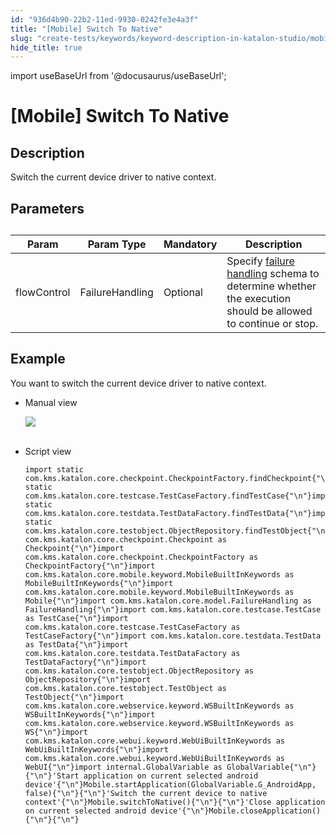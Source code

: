 ```yaml
---
id: "936d4b90-22b2-11ed-9930-0242fe3e4a3f"
title: "[Mobile] Switch To Native"
slug: "create-tests/keywords/keyword-description-in-katalon-studio/mobile-keywords/mobile-switch-to-native"
hide_title: true
---
```

import useBaseUrl from '@docusaurus/useBaseUrl';


# <a id="id_0" class="anchor_top_offset"/><a id="ariaid-title1" class="anchor_top_offset"/>[Mobile] Switch To Native


## <a id="id_0__id_1" class="anchor_top_offset"/>Description  

              
<p xmlns="http://www.w3.org/1999/xhtml" className="p">Switch the current device driver to native context.</p> 
      

## <a id="id_0__id_2" class="anchor_top_offset"/>Parameters  

              
<table xmlns="http://www.w3.org/1999/xhtml" className="table anchor_top_offset" id="id_0__a4e5e771-0744-40bb-bb41-57c7a5898fd0"><caption /><thead className="thead"><tr className><th className="entry anchor_top_offset" id="id_0__a4e5e771-0744-40bb-bb41-57c7a5898fd0__entry__1">Param</th><th className="entry anchor_top_offset" id="id_0__a4e5e771-0744-40bb-bb41-57c7a5898fd0__entry__2">Param Type</th><th className="entry anchor_top_offset" id="id_0__a4e5e771-0744-40bb-bb41-57c7a5898fd0__entry__3">Mandatory</th><th className="entry anchor_top_offset" id="id_0__a4e5e771-0744-40bb-bb41-57c7a5898fd0__entry__4">Description</th></tr></thead><tbody className="tbody"><tr className><td className="entry" headers="id_0__a4e5e771-0744-40bb-bb41-57c7a5898fd0__entry__1 id_0__a4e5e771-0744-40bb-bb41-57c7a5898fd0__entry__2 id_0__a4e5e771-0744-40bb-bb41-57c7a5898fd0__entry__3 id_0__a4e5e771-0744-40bb-bb41-57c7a5898fd0__entry__4 ">flowControl</td><td className="entry" headers="id_0__a4e5e771-0744-40bb-bb41-57c7a5898fd0__entry__1 id_0__a4e5e771-0744-40bb-bb41-57c7a5898fd0__entry__2 id_0__a4e5e771-0744-40bb-bb41-57c7a5898fd0__entry__3 id_0__a4e5e771-0744-40bb-bb41-57c7a5898fd0__entry__4 ">FailureHandling</td><td className="entry" headers="id_0__a4e5e771-0744-40bb-bb41-57c7a5898fd0__entry__1 id_0__a4e5e771-0744-40bb-bb41-57c7a5898fd0__entry__2 id_0__a4e5e771-0744-40bb-bb41-57c7a5898fd0__entry__3 id_0__a4e5e771-0744-40bb-bb41-57c7a5898fd0__entry__4 ">Optional</td><td className="entry" headers="id_0__a4e5e771-0744-40bb-bb41-57c7a5898fd0__entry__1 id_0__a4e5e771-0744-40bb-bb41-57c7a5898fd0__entry__2 id_0__a4e5e771-0744-40bb-bb41-57c7a5898fd0__entry__3 id_0__a4e5e771-0744-40bb-bb41-57c7a5898fd0__entry__4 ">Specify <a className="xref" href="/docs/maintain/configure-failure-handling-settings-in-katalon-studio">failure handling</a> schema to         determine whether the execution should be allowed to continue or         stop.</td></tr></tbody></table> 
      

## <a id="id_0__id_3" class="anchor_top_offset"/>Example 

              
<p xmlns="http://www.w3.org/1999/xhtml" className="p">You want to switch the current device driver to native   context.</p> 
      
<ul xmlns="http://www.w3.org/1999/xhtml" className="ul"><li className="li">     <p className="p">Manual view</p>     <p className="p">       <img className="image" src={useBaseUrl("https://github.com/katalon-studio/docs-images/raw/master/katalon-studio/docs/mobile-switch-to-native/image2017-3-3-143A433A55.png")} /><br /><br />     </p>   </li><li className="li">     <p className="p">Script view </p>     <pre className="pre codeblock"><code>import static com.kms.katalon.core.checkpoint.CheckpointFactory.findCheckpoint{"\n"}import static com.kms.katalon.core.testcase.TestCaseFactory.findTestCase{"\n"}import static com.kms.katalon.core.testdata.TestDataFactory.findTestData{"\n"}import static com.kms.katalon.core.testobject.ObjectRepository.findTestObject{"\n"}import com.kms.katalon.core.checkpoint.Checkpoint as Checkpoint{"\n"}import com.kms.katalon.core.checkpoint.CheckpointFactory as CheckpointFactory{"\n"}import com.kms.katalon.core.mobile.keyword.MobileBuiltInKeywords as MobileBuiltInKeywords{"\n"}import com.kms.katalon.core.mobile.keyword.MobileBuiltInKeywords as Mobile{"\n"}import com.kms.katalon.core.model.FailureHandling as FailureHandling{"\n"}import com.kms.katalon.core.testcase.TestCase as TestCase{"\n"}import com.kms.katalon.core.testcase.TestCaseFactory as TestCaseFactory{"\n"}import com.kms.katalon.core.testdata.TestData as TestData{"\n"}import com.kms.katalon.core.testdata.TestDataFactory as TestDataFactory{"\n"}import com.kms.katalon.core.testobject.ObjectRepository as ObjectRepository{"\n"}import com.kms.katalon.core.testobject.TestObject as TestObject{"\n"}import com.kms.katalon.core.webservice.keyword.WSBuiltInKeywords as WSBuiltInKeywords{"\n"}import com.kms.katalon.core.webservice.keyword.WSBuiltInKeywords as WS{"\n"}import com.kms.katalon.core.webui.keyword.WebUiBuiltInKeywords as WebUiBuiltInKeywords{"\n"}import com.kms.katalon.core.webui.keyword.WebUiBuiltInKeywords as WebUI{"\n"}import internal.GlobalVariable as GlobalVariable{"\n"}{"\n"}'Start application on current selected android device'{"\n"}Mobile.startApplication(GlobalVariable.G_AndroidApp, false){"\n"}{"\n"}'Switch the current device to native context'{"\n"}Mobile.switchToNative(){"\n"}{"\n"}'Close application on current selected android device'{"\n"}Mobile.closeApplication(){"\n"}{"\n"}</code></pre>   </li></ul> 
      
